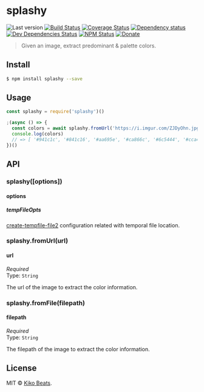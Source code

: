 # splashy

![Last version](https://img.shields.io/github/tag/Kikobeats/splashy.svg?style=flat-square)
[![Build Status](https://img.shields.io/travis/Kikobeats/splashy/master.svg?style=flat-square)](https://travis-ci.org/Kikobeats/splashy)
[![Coverage Status](https://img.shields.io/coveralls/Kikobeats/splashy.svg?style=flat-square)](https://coveralls.io/github/Kikobeats/splashy)
[![Dependency status](https://img.shields.io/david/Kikobeats/splashy.svg?style=flat-square)](https://david-dm.org/Kikobeats/splashy)
[![Dev Dependencies Status](https://img.shields.io/david/dev/Kikobeats/splashy.svg?style=flat-square)](https://david-dm.org/Kikobeats/splashy#info=devDependencies)
[![NPM Status](https://img.shields.io/npm/dm/splashy.svg?style=flat-square)](https://www.npmjs.org/package/splashy)
[![Donate](https://img.shields.io/badge/donate-paypal-blue.svg?style=flat-square)](https://paypal.me/Kikobeats)

> Given an image, extract predominant & palette colors.

## Install

```bash
$ npm install splashy --save
```

## Usage

```js
const splashy = require('splashy')()

;(async () => {
  const colors = await splashy.fromUrl('https://i.imgur.com/ZJDyOhn.jpg')
  console.log(colors)
  // => [ '#941c1c', '#841c16', '#aa695e', '#ca866c', '#6c5444', '#cca4a4' ]
})()
```

## API

### splashy([options])

#### options

##### tempFileOpts

[create-tempfile-file2](https://github.com/Kikobeats/create-temp-file2) configuration related with temporal file location.

### splashy.fromUrl(url)

#### url

*Required*<br>
Type: `String`

The url of the image to extract the color information.

### splashy.fromFile(filepath)

#### filepath

*Required*<br>
Type: `String`

The filepath of the image to extract the color information.

## License

MIT © [Kiko Beats](https://github.com/Kikobeats).
